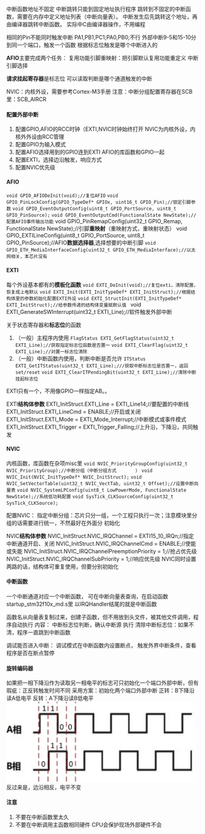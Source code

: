 中断函数地址不固定
	中断跳转只能到固定地址执行程序
	跳转到不固定的中断函数，需要在内存中定义地址列表（中断向量表）。
	中断发生后先跳转这个地址，再由编译器跳转中断函数。
	实际中C由编译器操作，不用编程


相同的Pin不能同时触发中断
	PA1,PB1,PC1;PA0,PB0;不行
外部中断9-5和15-10分到同一个端口，触发一个函数
	根据标志位触发是哪个中断进入的

**AFIO**主要完成两个任务：
	复用功能引脚重映射：把引脚默认复用功能重定义
	中断引脚选择

**请求挂起寄存器**是标志位
	可以读取判断是哪个通道触发的中断

NVIC：内核外设，需要参考Cortex-M3手册
注意：中断分组配置寄存器在SCB里：SCB_AIRCR

#### 配置外部中断
1. 配置GPIO,AFIO的RCC时钟（EXTI,NVIC时钟始终打开
	NVIC为内核外设，内核外外设由RCC管理
2. 配置GPIO为输入模式
3. 配置AFIO选择用到的GPIO连到EXTI
	AFIO的库函数和GPIO一起
4. 配置EXTI，选择边沿触发，响应方式
5. 配置NVIC优先级


#### AFIO
`void GPIO_AFIODeInit(void);//复位AFIO`
`void GPIO_PinLockConfig(GPIO_TypeDef* GPIOx, uint16_t GPIO_Pin);//锁定引脚参数`
`void GPIO_EventOutputConfig(uint8_t GPIO_PortSource, uint8_t GPIO_PinSource);`
`void GPIO_EventOutputCmd(FunctionalState NewState);//配置AFIO事件输出功能`
void GPIO_PinRemapConfig(uint32_t GPIO_Remap, FunctionalState NewState);//引脚**重映射**（重映射方式，重映射状态）
void GPIO_EXTILineConfig(uint8_t GPIO_PortSource, uint8_t GPIO_PinSource);//AFIO**数据选择器**,选择想要的中断引脚
`void GPIO_ETH_MediaInterfaceConfig(uint32_t GPIO_ETH_MediaInterface);//以太网相关，本芯片没有`

#### EXTI
每个外设基本都有的**模板化函数**
`void EXTI_DeInit(void);//复位exti，清除配置，恢复成上电默认`
`void EXTI_Init(EXTI_InitTypeDef* EXTI_InitStruct);//根据结构体里的参数初始化配置EXTI外设`
`void EXTI_StructInit(EXTI_InitTypeDef* EXTI_InitStruct);//给参数传递的结构体变量赋默认值
`
void EXTI_GenerateSWInterrupt(uint32_t EXTI_Line);//软件触发外部中断

关于状态寄存器和**标志位**的函数
1. （一般）主程序内使用
`FlagStatus EXTI_GetFlagStatus(uint32_t EXTI_Line);//获取指定标志位函数是否置一`
`void EXTI_ClearFlag(uint32_t EXTI_Line);//对置一标志位清除`
2. （一般）中断函数内使用，判断中断是否允许
`ITStatus EXTI_GetITStatus(uint32_t EXTI_Line);///获取中断标志位是否置一，返回set/reset`
`void EXTI_ClearITPendingBit(uint32_t EXTI_Line);//清除中断挂起标志位`

EXTI只有一个，不用像GPIO一样指定AB。。

EXTI**结构体参数**
	EXTI_InitStruct.EXTI_Line = EXTI_Line14;//要配置的中断线
	EXTI_InitStruct.EXTI_LineCmd = ENABLE;//开启或关闭
	EXTI_InitStruct.EXTI_Mode = EXTI_Mode_Interrupt;//中断模式或事件模式
	EXTI_InitStruct.EXTI_Trigger = EXTI_Trigger_Falling;//上升沿，下降沿，共同触发

#### NVIC
内核函数，库函数在杂项misc里
`void NVIC_PriorityGroupConfig(uint32_t NVIC_PriorityGroup);//中断分组（中断分组方式       ）`
`void NVIC_Init(NVIC_InitTypeDef* NVIC_InitStruct);`
`void NVIC_SetVectorTable(uint32_t NVIC_VectTab, uint32_t Offset);//设置中断向量表`
`void NVIC_SystemLPConfig(uint8_t LowPowerMode, FunctionalState NewState);//系统低功耗配置`
`void SysTick_CLKSourceConfig(uint32_t SysTick_CLKSource);`

配置NVIC：
	指定中断分组：芯片只分一组，一个工程只执行一次；注意模块里分组的话需要进行统一，不然最好在外面分
	初始化

NVIC**结构体参数**
	NVIC_InitStruct.NVIC_IRQChannel = EXTI15_10_IRQn;//指定中断通道开启、关闭
	NVIC_InitStruct.NVIC_IRQChannelCmd = ENABLE;//使能或失能
	NVIC_InitStruct.NVIC_IRQChannelPreemptionPriority = 1;//抢占优先级
	NVIC_InitStruct.NVIC_IRQChannelSubPriority = 1;//响应优先级
NVIC同时设置两路的话，结构体可重复使用，但要分别初始化
#### 中断函数
一个中断通道对应一个中断函数，
可在中断向量表查询，在启动函数startup_stm32f10x_md.s里
以IRQHandler结尾的就是中断函数

函数名从向量表复制过来，创建子函数，但不用放到头文件，被其他文件调用，程序自动执行
内容：
	中断标志位判断，确认中断源
	执行
	清除中断标志位：如果不清，程序一直跳到中断函数

调试能否进入中断：
	调试模式在中断函数内设置断点，
	触发外界中断条件，查看程序是否在断点暂停


#### 旋转编码器
如果把一相下降沿作为读取另一相电平的标志可只初始化一个端口外部中断，但有瑕疵：正反转触发时间不同
采用方案：初始化两个端口外部中断
	正转：B下降沿读A低电平
	反转：A下降沿读B低电平
![](Pasted%20image%2020240127145349.png)
反过来是，边沿相反，电平不变

#### 注意
1. 不要在中断函数里太久
2. 不要在中断调用主函数相同硬件
	CPU会保护现场外部硬件不会
